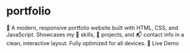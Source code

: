 # portfolio
🚀 A modern, responsive portfolio website built with HTML, CSS, and JavaScript. Showcases my 🧠 skills, 💼 projects, and 📬 contact info in a clean, interactive layout. Fully optimized for all devices. 🔗 Live Demo
